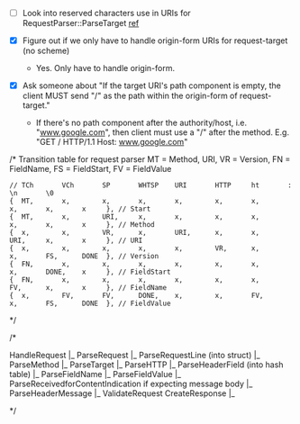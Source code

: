 - [ ] Look into reserved characters use in URIs for RequestParser::ParseTarget
[ref](https://datatracker.ietf.org/doc/html/rfc3986#section-2.2)

- [x] Figure out if we only have to handle origin-form URIs for request-target (no scheme)
    - Yes. Only have to handle origin-form.

- [x] Ask someone about "If the target URI's path component is empty, the client MUST send "/" as the path within the origin-form of request-target."
    - If there's no path component after the authority/host, i.e. "www.google.com", then client must use a "/" after the method. E.g. "GET / HTTP/1.1
    Host: www.google.com"

/*
	Transition table for request parser
	MT = Method, URI, VR = Version, FN = FieldName, FS = FieldStart, FV = FieldValue

	// TCh       VCh       SP       WHTSP    URI       HTTP     ht       :       \n       \0
	{  MT,       x,        x,       x,       x,        x,       x,       x,       x,       x     }, // Start
	{  MT,       x,        URI,     x,       x,        x,       x,       x,       x,       x     }, // Method
	{  x,        x,        VR,      x,       URI,      x,       x,       URI,     x,       x     }, // URI
	{  x,        x,        x,       x,       x,        VR,      x,       x,       FS,      DONE  }, // Version
	{  FN,       x,        x,       x,       x,        x,       x,       x,       DONE,    x     }, // FieldStart
	{  FN,       x,        x,       x,       x,        x,       x,       FV,      x,       x     }, // FieldName
	{  x,        FV,       FV,      DONE,    x,        x,       FV,      x,       FS,      DONE  }, // FieldValue
*/

/*

HandleRequest
|_ ParseRequest
	|_ ParseRequestLine (into struct)
		|_ ParseMethod
		|_ ParseTarget
		|_ ParseHTTP
	|_ ParseHeaderField (into hash table)
		|_ ParseFieldName
		|_ ParseFieldValue
	|_ ParseReceivedforContentIndication
	if expecting message body
		|_ ParseHeaderMessage
	|_ ValidateRequest
CreateResponse
|_ 

*/